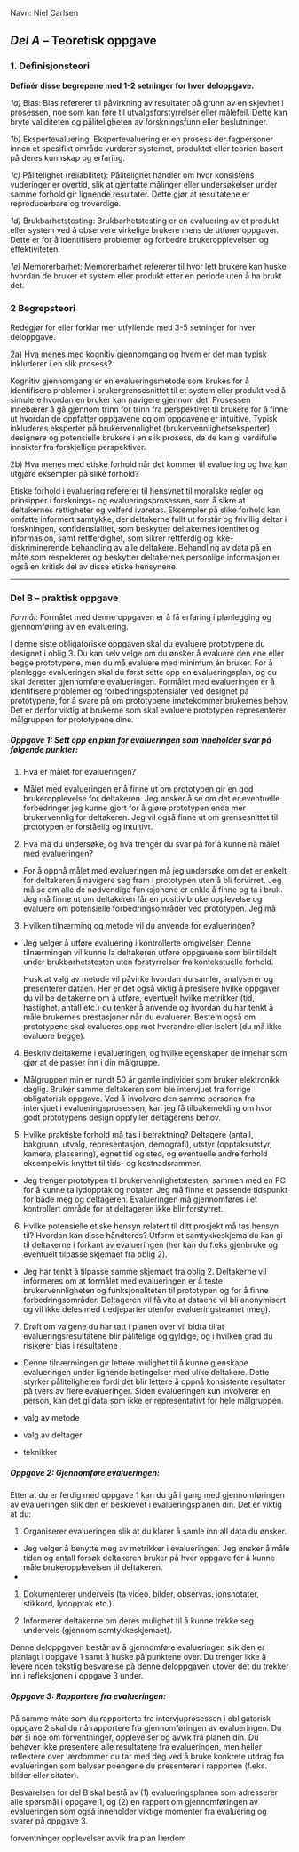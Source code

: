 Navn: Niel Carlsen

## *Del A* – Teoretisk oppgave

### 1. Definisjonsteori

**Definér disse begrepene med 1-2 setninger for hver deloppgave.**


*1a)* Bias: Bias refererer til påvirkning av resultater på grunn av en skjevhet i prosessen, noe som kan føre til utvalgsforstyrrelser eller målefeil. Dette kan bryte validiteten og påliteligheten av forskningsfunn eller beslutninger.

*1b)* Ekspertevaluering: Ekspertevaluering er en prosess der fagpersoner innen et spesifikt område vurderer systemet, produktet eller teorien basert på deres kunnskap og erfaring.

*1c)* Pålitelighet (reliabilitet): Pålitelighet handler om hvor konsistens vuderinger er overtid, slik at gjentatte målinger eller undersøkelser under samme forhold gir lignende resultater. Dette gjør at resultatene er reproducerbare og troverdige.

*1d)* Brukbarhetstesting: Brukbarhetstesting er en evaluering av et produkt eller system ved å observere virkelige brukere mens de utfører oppgaver. Dette er for å identifisere problemer og forbedre brukeropplevelsen og effektiviteten.

*1e)* Memorerbarhet: Memorerbarhet refererer til hvor lett brukere kan huske hvordan de bruker et system eller produkt etter en periode uten å ha brukt det.

### 2 Begrepsteori

Redegjør for eller forklar mer utfyllende med 3-5 setninger for hver deloppgave.

2a) Hva menes med kognitiv gjennomgang og hvem er det man typisk inkluderer i en slik prosess?

Kognitiv gjennomgang er en evalueringsmetode som brukes for å identifisere problemer i brukergrensesnittet til et system eller produkt ved å simulere hvordan en bruker kan navigere gjennom det. Prosessen innebærer å gå gjennom trinn for trinn fra perspektivet til brukere for å finne ut hvordan de oppfatter oppgavene og om oppgavene er intuitive. Typisk inkluderes eksperter på brukervennlighet (brukervennlighetseksperter), designere og potensielle brukere i en slik prosess, da de kan gi verdifulle innsikter fra forskjellige perspektiver.


2b) Hva menes med etiske forhold når det kommer til evaluering og hva kan utgjøre eksempler på slike forhold?

Etiske forhold i evaluering refererer til hensynet til moralske regler og prinsipper i forsknings- og evalueringsprosessen, som å sikre at deltakernes rettigheter og velferd ivaretas. Eksempler på slike forhold kan omfatte informert samtykke, der deltakerne fullt ut forstår og frivillig deltar i forskningen, konfidensialitet, som beskytter deltakernes identitet og informasjon, samt rettferdighet, som sikrer rettferdig og ikke-diskriminerende behandling av alle deltakere. Behandling av data på en måte som respekterer og beskytter deltakernes personlige informasjon er også en kritisk del av disse etiske hensynene.

----

### Del B – praktisk oppgave

*Formål*: Formålet med denne oppgaven er å få erfaring i planlegging og gjennomføring av en evaluering.

I denne siste obligatoriske oppgaven skal du evaluere prototypene du designet i oblig 3. Du kan selv velge om du ønsker å evaluere den ene eller begge prototypene, men du må evaluere med minimum én bruker. For å planlegge evalueringen skal du først sette opp en evalueringsplan, og du skal deretter gjennomføre evalueringen. Formålet med evalueringen er å identifisere problemer og forbedringspotensialer ved designet på prototypene, for å svare på om prototypene imøtekommer brukernes behov. Det er derfor viktig at brukerne som skal evaluere prototypen representerer målgruppen for prototypene dine.

##### Oppgave 1: Sett opp en plan for evalueringen som inneholder svar på følgende punkter:

1) Hva er målet for evalueringen?
- Målet med evalueringen er å finne ut om prototypen gir en god brukeropplevelse for deltakeren. Jeg ønsker å se om det er eventuelle forbedringer jeg kunne gjort for å gjøre prototypen enda mer brukervennlig for deltakeren. Jeg vil også finne ut om grensesnittet til prototypen er forståelig og intuitivt.

2) Hva må du undersøke, og hva trenger du svar på for å kunne nå målet med evalueringen?
- For å oppnå målet med evalueringen må jeg undersøke om det er enkelt for deltakeren å navigere seg fram i prototypen uten å bli forvirret. Jeg må se om alle de nødvendige funksjonene er enkle å finne og ta i bruk. Jeg må finne ut om deltakeren får en positiv brukeropplevelse og evaluere om potensielle forbedringsområder ved prototypen. Jeg må  

3) Hvilken tilnærming og metode vil du anvende for evalueringen? 
- Jeg velger å utføre evaluering i kontrollerte omgivelser. Denne tilnærmingen vil kunne la deltakeren utføre oppgavene som blir tildelt under brukbarhetstesten uten forstyrrelser fra kontekstuelle forhold.  

	Husk at valg av metode vil påvirke hvordan du samler, analyserer og presenterer dataen. Her er det også viktig å presisere hvilke oppgaver du vil be deltakerne om å utføre, eventuelt hvilke metrikker (tid, hastighet, antall etc.) du tenker å anvende og hvordan du har tenkt å måle brukernes prestasjoner når du evaluerer. Bestem også om prototypene skal evalueres opp mot hverandre eller isolert (du må ikke evaluere begge).
    
4. Beskriv deltakerne i evalueringen, og hvilke egenskaper de innehar som gjør at de passer inn i din målgruppe.
- Målgruppen min er rundt 50 år gamle individer som bruker elektronikk daglig. Bruker samme deltakeren som ble intervjuet fra forrige obligatorisk oppgave. Ved å involvere den samme personen fra intervjuet i evalueringsprosessen, kan jeg få tilbakemelding om hvor godt prototypens design oppfyller deltagerens behov.

5. Hvilke praktiske forhold må tas i betraktning? Deltagere (antall, bakgrunn, utvalg, representasjon, demografi), utstyr (opptaksutstyr, kamera, plassering), egnet tid og sted, og eventuelle andre forhold eksempelvis knyttet til tids- og kostnadsrammer.
- Jeg trenger prototypen til brukervennlighetstesten, sammen med en PC for å kunne ta lydopptak og notater. Jeg må finne et passende tidspunkt for både meg og deltageren. Evalueringen må gjennomføres i et kontrollert område for at deltageren ikke blir forstyrret.


6. Hvilke potensielle etiske hensyn relatert til ditt prosjekt må tas hensyn til? Hvordan kan disse håndteres? Utform et samtykkeskjema du kan gi til deltakerne i forkant av evalueringen (her kan du f.eks gjenbruke og eventuelt tilpasse skjemaet fra oblig 2).
- Jeg har tenkt å tilpasse samme skjemaet fra oblig 2. Deltakerne vil informeres om at formålet med evalueringen er å teste brukervennligheten og funksjonaliteten til prototypen og for å finne forbedringsområder. Deltageren vil få vite at dataene vil bli anonymisert og vil ikke deles med tredjeparter utenfor evalueringsteamet (meg).

7. Drøft om valgene du har tatt i planen over vil bidra til at evalueringsresultatene blir pålitelige og gyldige, og i hvilken grad du risikerer bias i resultatene
- Denne tilnærmingen gir lettere mulighet til å kunne gjenskape evalueringen under lignende betingelser med ulike deltakere. Dette styrker påliteligheten fordi det blir lettere å oppnå konsistente resultater på tvers av flere evalueringer. Siden evalueringen kun involverer en person, kan det gi data som ikke er representativt for hele målgruppen. 

- valg av metode
- valg av deltager
- teknikker 


##### Oppgave 2: Gjennomføre evalueringen:

Etter at du er ferdig med oppgave 1 kan du gå i gang med gjennomføringen av evalueringen slik den er beskrevet i evalueringsplanen din. Det er viktig at du:

1) Organiserer evalueringen slik at du klarer å samle inn all data du ønsker.
- Jeg velger å benytte meg av metrikker i evalueringen. Jeg ønsker å måle tiden og antall forsøk deltakeren bruker på hver oppgave for å kunne måle brukeropplevelsen til deltakeren. 
-  
1) Dokumenterer underveis (ta video, bilder, observas. jonsnotater, stikkord, lydopptak etc.).

2) Informerer deltakerne om deres mulighet til å kunne trekke seg underveis (gjennom samtykkeskjemaet).

Denne deloppgaven består av å gjennomføre evalueringen slik den er planlagt i oppgave 1 samt å huske på punktene over. Du trenger ikke å levere noen tekstlig besvarelse på denne deloppgaven utover det du trekker inn i refleksjonen i oppgave 3 under.




##### Oppgave 3: Rapportere fra evalueringen: 

På samme måte som du rapporterte fra intervjuprosessen i obligatorisk oppgave 2 skal du nå rapportere fra gjennomføringen av evalueringen. Du bør si noe om forventninger, opplevelser og avvik fra planen din. Du behøver ikke presentere alle resultatene fra evalueringen, men heller reflektere over lærdommer du tar med deg ved å bruke konkrete utdrag fra evalueringen som belyser poengene du presenterer i rapporten (f.eks. bilder eller sitater). 

Besvarelsen for del B skal bestå av (1) evalueringsplanen som adresserer alle spørsmål i oppgave 1, og (2) en rapport om gjennomføringen av evalueringen som også inneholder viktige momenter fra evaluering og svarer på oppgave 3. 


forventninger
opplevelser
avvik fra plan
lærdom